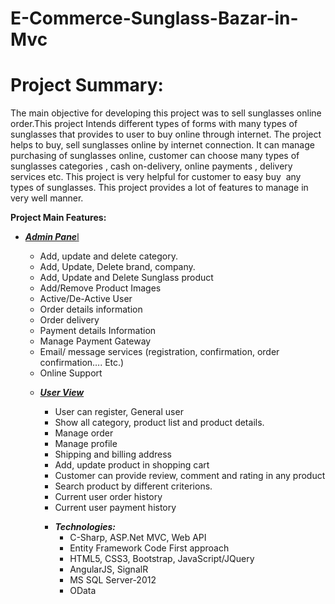 # E-Commerce-Sunglass-Bazar-in-Mvc

<h1 style="text-align: left;">Project Summary:</h1>
<p>The main objective for developing this project was to sell sunglasses online order.This project Intends different types of forms with many types of sunglasses that provides to user to buy online through internet. The project helps to buy, sell sunglasses online by internet connection. It can manage purchasing of sunglasses online, customer can choose many types of sunglasses categories , cash on-delivery, online payments , delivery services etc. This project is very helpful for customer to easy buy&nbsp; any types of sunglasses. This project provides a lot of features to manage in very well manner.</p>
<p><b>Project Main Features:</b></p>
<ul>
<li><span style="text-decoration: underline;"><strong><em>Admin Pane</em></strong>l</span></li>
<ul>
<li>Add, update and delete category.</li>
<li>Add, Update, Delete brand, company.</li>
<li>Add, Update and Delete Sunglass product</li>
<li>Add/Remove Product Images</li>
<li>Active/De-Active User</li>
<li>Order details information</li>
<li>Order delivery</li>
<li>Payment details Information</li>
<li>Manage Payment Gateway</li>
<li>Email/ message services (registration, confirmation, order confirmation&hellip;. Etc.)</li>
<li>Online Support</li>
</ul>
</ul>
<div></div>
<ul>
<ul>
<li><span style="text-decoration: underline;"><em><strong>User View</strong></em></span></li>
<ul>
<li>User can register, General user</li>
<li>Show all category, product list and product details.</li>
<li>Manage order</li>
<li>Manage profile</li>
<li>Shipping and billing address</li>
<li>Add, update product in shopping cart</li>
<li>Customer can provide review, comment and rating in any product</li>
<li>Search product by different criterions.&nbsp;</li>
<li>Current user order history</li>
<li>Current user payment history</li>
</ul>
</ul>
</ul>
<div></div>
<ul>
<ul>
<ul>
<li><em><strong>Technologies:</strong></em>
<ul>
<li>C-Sharp, ASP.Net MVC, Web API</li>
<li>Entity Framework Code First approach</li>
<li>HTML5, CSS3, Bootstrap, JavaScript/JQuery</li>
<li>AngularJS, SignalR</li>
<li>MS SQL Server-2012</li>
<li>OData</li>
</ul>
</li>
</ul>
</ul>
</ul>
